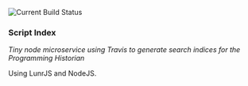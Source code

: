 ![Current Build Status](https://github.com/programminghistorian/search-index/.github/workflows/build_search_indices/badge.svg?branch=master)

### Script Index

*Tiny node microservice using Travis to generate search indices for the Programming Historian*

Using LunrJS and NodeJS.
